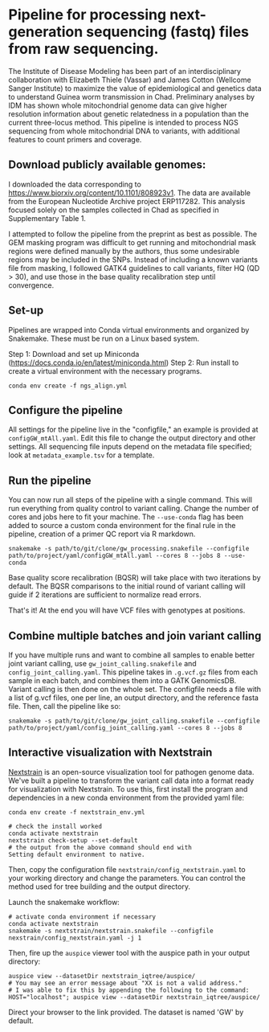 # Pipeline for processing next-generation sequencing (fastq) files from raw sequencing.

The Institute of Disease Modeling has been part of an interdisciplinary  collaboration with Elizabeth Thiele (Vassar) and James Cotton (Wellcome Sanger Institute) to maximize the value of epidemiological and genetics data to understand Guinea worm transmission in Chad. Preliminary analyses by IDM has shown whole mitochondrial genome data can give higher resolution information about genetic relatedness in a population than the current three-locus method. 
This pipeline is intended to process NGS sequencing from whole mitochondrial DNA to variants, with additional features to count primers and coverage. 


## Download publicly available genomes:
I downloaded the data corresponding to https://www.biorxiv.org/content/10.1101/808923v1. The data are available from the European Nucleotide Archive project ERP117282. This analysis focused solely on the samples collected in Chad as specified in Supplementary Table 1.

I attempted to follow the pipeline from the preprint as best as possible. The GEM masking program was difficult to get running and mitochondrial mask regions were defined manually by the authors, thus some undesirable regions may be included in the SNPs. Instead of including a known variants file from masking, I followed GATK4 guidelines to call variants, filter HQ (QD > 30), and use those in the base quality recalibration step until convergence.

## Set-up
Pipelines are wrapped into Conda virtual environments and organized by Snakemake. These must be run on a Linux based system.

Step 1: Download and set up Miniconda (https://docs.conda.io/en/latest/miniconda.html)
Step 2: Run install to create a virtual environment with the necessary programs.
```
conda env create -f ngs_align.yml
```

## Configure the pipeline
All settings for the pipeline live in the "configfile," an example is provided at `configGW_mtAll.yaml`. Edit this file to change the output directory and other settings. All sequencing file inputs depend on the metadata file specified; look at `metadata_example.tsv` for a template. 

## Run the pipeline
You can now run all steps of the pipeline with a single command. This will run everything from quality control to variant calling. Change the number of cores and jobs here to fit your machine. The `--use-conda` flag has been added to source a custom conda environment for the final rule in the pipeline, creation of a primer QC report via R markdown. 
```
snakemake -s path/to/git/clone/gw_processing.snakefile --configfile path/to/project/yaml/configGW_mtAll.yaml --cores 8 --jobs 8 --use-conda
```
Base quality score recalibration (BQSR) will take place with two iterations by default. The BQSR comparisons to the initial round of variant calling will guide if 2 iterations are sufficient to normalize read errors.

That's it! At the end you will have VCF files with genotypes at positions. 

## Combine multiple batches and join variant calling
If you have multiple runs and want to combine all samples to enable better joint variant calling, use `gw_joint_calling.snakefile` and `config_joint_calling.yaml`. This pipeline takes in `.g.vcf.gz` files from each sample in each batch, and combines them into a GATK GenomicsDB. Variant calling is then done on the whole set. The configfile needs a file with a list of g.vcf files, one per line, an output directory, and the reference fasta file. Then, call the pipeline like so:
```
snakemake -s path/to/git/clone/gw_joint_calling.snakefile --configfile path/to/project/yaml/config_joint_calling.yaml --cores 8 --jobs 8
```

## Interactive visualization with Nextstrain
[Nextstrain](https://nextstrain.org/) is an open-source visualization tool for pathogen genome data. We've built a pipeline to transform the variant call data into a format ready for visualization with Nextstrain. To use this, first install the program and dependencies in a new conda environment from the provided yaml file:
```
conda env create -f nextstrain_env.yml

# check the install worked
conda activate nextstrain
nextstrain check-setup --set-default
# the output from the above command should end with 
Setting default environment to native.
```
Then, copy the configuration file `nextstrain/config_nextstrain.yaml` to your working directory and change the parameters. You can control the method used for tree building and the output directory. 

Launch the snakemake workflow: 
```
# activate conda environment if necessary
conda activate nextstrain
snakemake -s nextstrain/nextstrain.snakefile --configfile nexstrain/config_nextstrain.yaml -j 1
```

Then, fire up the `auspice` viewer tool with the auspice path in your output directory:
```
auspice view --datasetDir nextstrain_iqtree/auspice/
# You may see an error message about "XX is not a valid address."
# I was able to fix this by appending the following to the command:
HOST="localhost"; auspice view --datasetDir nextstrain_iqtree/auspice/
```
Direct your browser to the link provided. The dataset is named 'GW' by default. 

